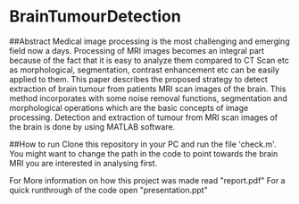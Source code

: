 # BrainTumourDetection
##Abstract
Medical image processing is the most challenging and emerging field now a
days. Processing of MRI images becomes an integral part because of the fact
that it is easy to analyze them compared to CT Scan etc as morphological,
segmentation, contrast enhancement etc can be easily applied to them. This
paper describes the proposed strategy to detect extraction of brain tumour
from patients MRI scan images of the brain. This method incorporates with
some noise removal functions, segmentation and morphological operations
which are the basic concepts of image processing. Detection and extraction
of tumour from MRI scan images of the brain is done by using MATLAB
software.

##How to run
Clone this repository in your PC and run the file 'check.m'. You might want to change the path in the code to point towards the brain MRI you are interested in analysing first.

For More information on how this project was made read "report.pdf"
For a quick runthrough of the code open "presentation.ppt"

